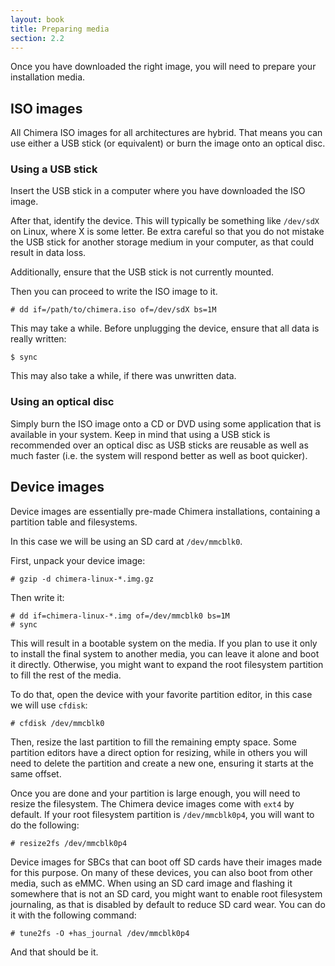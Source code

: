 ```yaml
---
layout: book
title: Preparing media
section: 2.2
---
```


Once you have downloaded the right image, you will need to prepare
your installation media.

## ISO images

All Chimera ISO images for all architectures are hybrid. That means
you can use either a USB stick (or equivalent) or burn the image
onto an optical disc.

### Using a USB stick

Insert the USB stick in a computer where you have downloaded the ISO
image.

After that, identify the device. This will typically be something like
`/dev/sdX` on Linux, where X is some letter. Be extra careful so that
you do not mistake the USB stick for another storage medium in your
computer, as that could result in data loss.

Additionally, ensure that the USB stick is not currently mounted.

Then you can proceed to write the ISO image to it.

```
# dd if=/path/to/chimera.iso of=/dev/sdX bs=1M
```

This may take a while. Before unplugging the device, ensure that all
data is really written:

```
$ sync
```

This may also take a while, if there was unwritten data.

### Using an optical disc

Simply burn the ISO image onto a CD or DVD using some application
that is available in your system. Keep in mind that using a USB stick
is recommended over an optical disc as USB sticks are reusable as well
as much faster (i.e. the system will respond better as well as boot
quicker).

## Device images

Device images are essentially pre-made Chimera installations, containing
a partition table and filesystems.

In this case we will be using an SD card at `/dev/mmcblk0`.

First, unpack your device image:

```
# gzip -d chimera-linux-*.img.gz
```

Then write it:

```
# dd if=chimera-linux-*.img of=/dev/mmcblk0 bs=1M
# sync
```

This will result in a bootable system on the media. If you plan to use
it only to install the final system to another media, you can leave it
alone and boot it directly. Otherwise, you might want to expand the
root filesystem partition to fill the rest of the media.

To do that, open the device with your favorite partition editor, in
this case we will use `cfdisk`:

```
# cfdisk /dev/mmcblk0
```

Then, resize the last partition to fill the remaining empty space.
Some partition editors have a direct option for resizing, while in
others you will need to delete the partition and create a new one,
ensuring it starts at the same offset.

Once you are done and your partition is large enough, you will need
to resize the filesystem. The Chimera device images come with `ext4`
by default. If your root filesystem partition is `/dev/mmcblk0p4`,
you will want to do the following:

```
# resize2fs /dev/mmcblk0p4
```

Device images for SBCs that can boot off SD cards have their images
made for this purpose. On many of these devices, you can also boot
from other media, such as eMMC. When using an SD card image and
flashing it somewhere that is not an SD card, you might want to
enable root filesystem journaling, as that is disabled by default
to reduce SD card wear. You can do it with the following command:

```
# tune2fs -O +has_journal /dev/mmcblk0p4
```

And that should be it.
